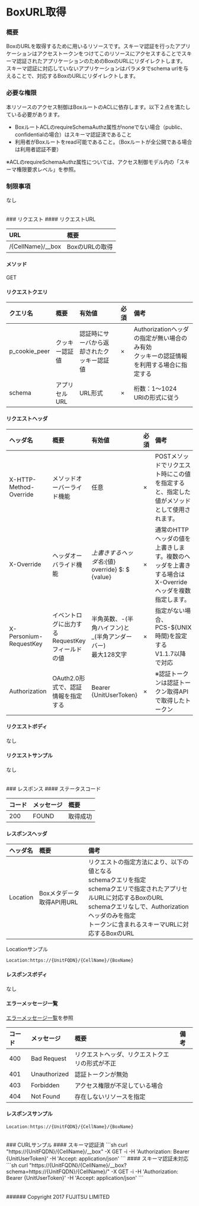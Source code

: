 # BoxURL取得
### 概要
BoxのURLを取得するために用いるリソースです。スキーマ認証を行ったアプリケーションはアクセストークンをつけてこのリソースにアクセスすることでスキーマ認証されたアプリケーションのためのBoxのURLにリダイレクトします。  
スキーマ認証に対応していないアプリケーションはパラメタでschema urlを与えることで、対応するBoxのURLにリダイレクトします。

### 必要な権限
本リソースのアクセス制御はBoxルートのACLに依存します。以下２点を満たしている必要があります。
* BoxルートACLのrequireSchemaAuthz属性がnoneでない場合（public、confidentialの場合）はスキーマ認証済であること
* 利用者がBoxルートをread可能であること。（Boxルートが全公開である場合は利用者認証不要）

※ACLのrequireSchemaAuthz属性については、アクセス制御モデル内の「スキーマ権限要求レベル」を参照。

### 制限事項
なし

<br>
### リクエスト
#### リクエストURL

|URL<br>|概要<br>|
|:--|:--|
|/{CellName}/__box<br>|BoxのURLの取得<br>|
#### メソッド
GET

#### リクエストクエリ

|クエリ名<br>|概要<br>|有効値<br>|必須<br>|備考<br>|
|:--|:--|:--|:--|:--|
|p_cookie_peer<br>|クッキー認証値<br>|認証時にサーバから返却されたクッキー認証値<br>|×<br>|Authorizationヘッダの指定が無い場合のみ有効<br>クッキーの認証情報を利用する場合に指定する<br>|
|schema<br>|アプリセルURL<br>|URL形式<br>|×<br>|桁数：1&#65374;1024<br>URIの形式に従う<br>|


#### リクエストヘッダ

|ヘッダ名<br>|概要<br>|有効値<br>|必須<br>|備考<br>|
|:--|:--|:--|:--|:--|
|X-HTTP-Method-Override<br>|メソッドオーバーライド機能<br>|任意<br>|×<br>|POSTメソッドでリクエスト時にこの値を指定すると、指定した値がメソッドとして使用されます。<br>|
|X-Override<br>|ヘッダオーバライド機能<br>|${上書きするヘッダ名}:${値}  override} $: $ {value}<br>|×<br>|通常のHTTPヘッダの値を上書きします。複数のヘッダを上書きする場合はX-Overrideヘッダを複数指定します。<br>|
|X-Personium-RequestKey<br>|イベントログに出力するRequestKeyフィールドの値<br>|半角英数、-(半角ハイフン)と_(半角アンダーバー)<br>最大128文字<br>|×<br>|指定がない場合、PCS-${UNIX時間}を設定する<br>V1.1.7以降で対応<br>|
|Authorization<br>|OAuth2.0形式で、認証情報を指定する<br>|Bearer {UnitUserToken}<br>|×<br>|※認証トークンは認証トークン取得APIで取得したトークン<br>|
#### リクエストボディ
なし

#### リクエストサンプル
なし

<br>
### レスポンス
#### ステータスコード

|コード<br>|メッセージ<br>|概要<br>|
|:--|:--|:--|
|200<br>|FOUND<br>|取得成功<br>|
#### レスポンスヘッダ

|ヘッダ名<br>|概要<br>|備考<br>|
|:--|:--|:--|
|Location<br>|Boxメタデータ取得API用URL<br>|リクエストの指定方法により、以下の値となる<br>schemaクエリを指定<br>schemaクエリで指定されたアプリセルURLに対応するBoxのURL<br>schemaクエリなしで、Authorizationヘッダのみを指定<br>トークンに含まれるスキーマURLに対応するBoxのURL<br>|
Locationサンプル
```
Location:https://{UnitFQDN}/{CellName}/{BoxName}
```

#### レスポンスボディ
なし

#### エラーメッセージ一覧
[エラーメッセージ一覧](200_Error_Messages.html)を参照

|コード<br>|メッセージ<br>|概要<br>|備考<br>|
|:--|:--|:--|:--|
|400<br>|Bad Request<br>|リクエストヘッダ、リクエストクエリの形式が不正<br>| <br>|
|401<br>|Unauthorized<br>|認証トークンが無効<br>| <br>|
|403<br>|Forbidden<br>|アクセス権限が不足している場合<br>| <br>|
|404<br>|Not Found<br>|存在しないリソースを指定<br>| <br>

#### レスポンスサンプル
```
Location:https://{UnitFQDN}/{CellName}/{BoxName}
```
<br>
### CURLサンプル
#### スキーマ認証済
```sh
curl "https://{UnitFQDN}/{CellName}/__box" -X GET -i -H 'Authorization: Bearer {UnitUserToken}' -H 'Accept: application/json'
```
#### スキーマ認証未対応
```sh
curl "https://{UnitFQDN}/{CellName}/__box?schema=https://{UnitFQDN}/{CellName}/" -X GET -i -H 'Authorization: Bearer {UnitUserToken}' -H 'Accept: application/json'
```
<br>
<br>
<br>
###### Copyright 2017    FUJITSU LIMITED
